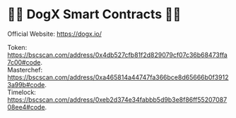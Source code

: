 # 🐶🐶 DogX Smart Contracts 🐶🐶

Official Website: https://dogx.io/

Token: https://bscscan.com/address/0x4db527cfb81f2d829079cf07c36b68473ffa7c00#code.  
Masterchef: https://bscscan.com/address/0xa465814a44747fa366bce8d65666b0f39123a99b#code.   
Timelock: https://bscscan.com/address/0xeb2d374e34fabbb5d9b3e8f86ff5520708708ee4#code.   
